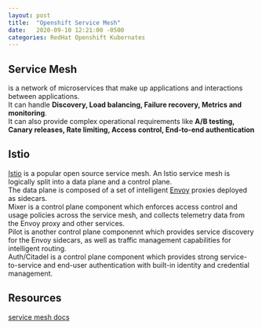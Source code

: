 ```yaml
---
layout: post
title:  "Openshift Service Mesh"
date:   2020-09-10 12:21:00 -0500
categories: RedHat Openshift Kubernates
---
```


## Service Mesh ## 
is a network of microservices that make up applications and interactions between applications.<br> 
It can handle **Discovery, Load balancing, Failure recovery, Metrics and monitoring**. <br>
It can also provide complex operational requirements like **A/B testing, Canary releases, Rate limiting, Access control, End-to-end authentication**


## Istio ##
[Istio](www.istio.io) is a popular open source service mesh. An Istio service mesh is logically split into a data plane and a control plane.<br>
The data plane is composed of a set of intelligent [Envoy](https://www.envoyproxy.io/) proxies deployed as sidecars. <br>
Mixer is a control plane component which enforces access control and usage policies across the service mesh, and collects telemetry data from the Envoy proxy and other services. <br>
Pilot is another control plane componennt which provides service discovery for the Envoy sidecars, as well as traffic management capabilities for intelligent routing.<br>
Auth/Citadel is a control plane component which provides strong service-to-service and end-user authentication with built-in identity and credential management.<br>

 
 ## Resources ##
 [service mesh docs](https://docs.openshift.com/container-platform/4.5/service_mesh/v1x/installing-ossm.html)
 
